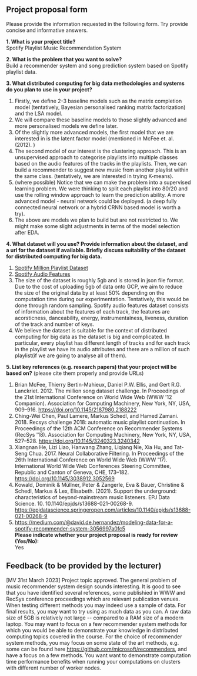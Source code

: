 ## Project proposal form

Please provide the information requested in the following form. Try provide concise and informative answers.

**1. What is your project title?**  
Spotify Playlist Music Recommendation System

**2. What is the problem that you want to solve?**  
Build a recommender system and song prediction system based on Spotify playlist data. 

**3. What distributed computing for big data methodologies and systems do you plan to use in your project?**  
1) Firstly, we define 2-3 baseline models such as the matrix completion model (tentatively, Bayesian personalised ranking matrix factorization) and the LSA model. 
2) We will compare these baseline models to those slightly advanced and more personalised models we define later. 
3) Of the slightly more advanced models, the first model that we are interested in is the latent factor model (mentioned in McFee et. al. (2012). )
4) The second model of our interest is the clustering approach. This is an unsupervised approach to categorise playlists into multiple classes based on the audio features of the tracks in the playlists. Then, we can build a recommender to suggest new music from another playlist within the same class. (tentatively, we are interested in trying K-means).  
5) (where possible) Notice that we can make the problem into a supervised learning problem. We were thinking to split each playlist into 80/20 and use the rolling window approach to learn the prediction ability. A more advanced model - neural network could be deployed. (a deep fully connected neural network or a hybrid CRNN based model is worth a try).  
6) The above are models we plan to build but are not restricted to. We might make some slight adjustments in terms of the model selection after EDA. 

**4. What dataset will you use? Provide information about the dataset, and a url for the dataset if available. Briefly discuss suitability of the dataset for distributed computing for big data.**  
1) [Spotify Million Playlist Dataset](https://www.aicrowd.com/challenges/spotify-million-playlist-dataset-challenge)
2) [Spotify Audio Features](https://www.kaggle.com/datasets/tomigelo/spotify-audio-features)
4) The size of the dataset is roughly 5gb and is stored in json file format. Due to the cost of uploading 5gb of data onto GCP, we aim to reduce the size of the original data by at least 50% depending on the computation time during our experimentation. Tentatively, this would be done through random sampling. 
Spotify audio features dataset consists of information about the features of each track, the features are acorsticness, danceability, energy, instrumentalness, liveness, duration of the track and number of keys. 
5) We believe the dataset is suitable for the context of distributed computing for big data as the dataset is big and complicated. In particular, every playlist has different length of tracks and for each track in the playlist we have its audio attributes and there are a million of such playlist(if we are going to analyse all of them).   

**5. List key references (e.g. research papers) that your project will be based on?** (please cite them properly and provide URLs)  
1) Brian McFee, Thierry Bertin-Mahieux, Daniel P.W. Ellis, and Gert R.G. Lanckriet. 2012. The million song dataset challenge. In Proceedings of the 21st International Conference on World Wide Web (WWW '12 Companion). Association for Computing Machinery, New York, NY, USA, 909–916. https://doi.org/10.1145/2187980.2188222
2) Ching-Wei Chen, Paul Lamere, Markus Schedl, and Hamed Zamani. 2018. Recsys challenge 2018: automatic music playlist continuation. In Proceedings of the 12th ACM Conference on Recommender Systems (RecSys '18). Association for Computing Machinery, New York, NY, USA, 527–528. https://doi.org/10.1145/3240323.3240342
3) Xiangnan He, Lizi Liao, Hanwang Zhang, Liqiang Nie, Xia Hu, and Tat-Seng Chua. 2017. Neural Collaborative Filtering. In Proceedings of the 26th International Conference on World Wide Web (WWW '17). International World Wide Web Conferences Steering Committee, Republic and Canton of Geneva, CHE, 173–182. https://doi.org/10.1145/3038912.3052569
4) Kowald, Dominik & Müllner, Peter & Zangerle, Eva & Bauer, Christine & Schedl, Markus & Lex, Elisabeth. (2021). Support the underground: characteristics of beyond-mainstream music listeners. EPJ Data Science. 10. 10.1140/epjds/s13688-021-00268-9. https://epjdatascience.springeropen.com/articles/10.1140/epjds/s13688-021-00268-9
5) https://medium.com/@david.de.hernandez/modeling-data-for-a-spotify-recommender-system-3056997a0fc5  
**Please indicate whether your project proposal is ready for review (Yes/No):**  
Yes

## Feedback (to be provided by the lecturer)

[MV 31st March 2023] Project topic approved. The general problem of music recommender system design sounds interesting. It is good to see that you have identified several references, some publishied in WWW and RecSys conference proceedings which are relevant publication venues. When testing different methods you may indeed use a sample of data. For final results, you may want to try using as much data as you can. A raw data size of 5GB is relatively not large -- compared to a RAM size of a modern laptop. You may want to focus on a few recommender system methods for which you would be able to demonstrate your knowledge in distributed computing topics covered in the course. For the choice of recommender system methods, you may focus on some state of the art methods, e.g. some can be found here https://github.com/microsoft/recommenders, and have a focus on a few methods. You want want to demonstrate computation time performance benefits when running your computations on clusters with different number of worker nodes. 
